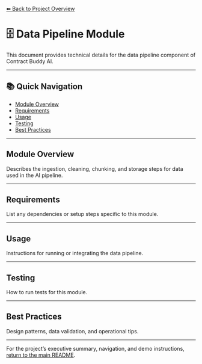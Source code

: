 [⬅ Back to Project Overview](../README.md)

# 🗄️ Data Pipeline Module

This document provides technical details for the data pipeline component of Contract Buddy AI.

---

## 📚 Quick Navigation

- [Module Overview](#module-overview)
- [Requirements](#requirements)
- [Usage](#usage)
- [Testing](#testing)
- [Best Practices](#best-practices)

---

## Module Overview

Describes the ingestion, cleaning, chunking, and storage steps for data used in the AI pipeline.

---

## Requirements

List any dependencies or setup steps specific to this module.

---

## Usage

Instructions for running or integrating the data pipeline.

---

## Testing

How to run tests for this module.

---

## Best Practices

Design patterns, data validation, and operational tips.

---

For the project’s executive summary, navigation, and demo instructions, [return to the main README](../README.md).
